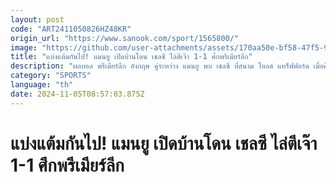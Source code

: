 ```yaml
---
layout: post
code: "ART2411050826HZ48KR"
origin_url: "https://www.sanook.com/sport/1565800/"
image: "https://github.com/user-attachments/assets/170aa50e-bf58-47f5-9d32-7ea99aaf49b4"
title: "แบ่งแต้มกันไป! แมนยู เปิดบ้านโดน เชลซี ไล่ตีเจ๊า 1-1 ศึกพรีเมียร์ลีก"
description: "ผลบอล พรีเมียร์ลีก อังกฤษ คู่ระหว่าง แมนยู พบ เชลซี ที่สนาม โอลด์ แทร็ฟฟอร์ด เมื่อคืนวันอาทิตย์ที่ 3 พฤศจิกายน ที่ผ่านมา"
category: "SPORTS"
language: "th"
date: 2024-11-05T08:57:03.875Z
---
```


# แบ่งแต้มกันไป! แมนยู เปิดบ้านโดน เชลซี ไล่ตีเจ๊า 1-1 ศึกพรีเมียร์ลีก